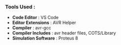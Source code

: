 ### Tools Used : 
- **Code Editor**           : VS Code
- **Editor Extensions**     : AVR Helper
- **Compiler**              : avr-gcc
- **Compiler Includes**     : avr header files, COTS/Library
- **Simulation Software**   : Proteus 8
